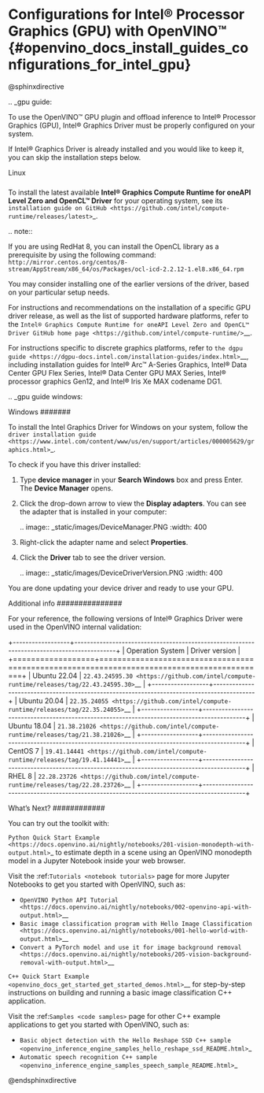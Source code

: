 # Configurations for Intel® Processor Graphics (GPU) with OpenVINO™ {#openvino_docs_install_guides_configurations_for_intel_gpu}


@sphinxdirective

.. _gpu guide:


To use the OpenVINO™ GPU plugin and offload inference to Intel® Processor Graphics (GPU), Intel® Graphics Driver must be properly configured on your system.

If Intel® Graphics Driver is already installed and you would like to keep it, you can skip the installation steps below.

Linux
#####

To install the latest available **Intel® Graphics Compute Runtime for oneAPI Level Zero and OpenCL™ Driver** for your operating system, 
see its `installation guide on GitHub <https://github.com/intel/compute-runtime/releases/latest>`_.

.. note::

  If you are using RedHat 8, you can install the OpenCL library as a prerequisite by using the following command: 
  ``http://mirror.centos.org/centos/8-stream/AppStream/x86_64/os/Packages/ocl-icd-2.2.12-1.el8.x86_64.rpm``



You may consider installing one of the earlier versions of the driver, based on your particular setup needs.

For instructions and recommendations on the installation of a specific GPU driver release, as well as the list of supported hardware platforms, refer to the `Intel® Graphics Compute Runtime for oneAPI Level Zero and OpenCL™ Driver GitHub home page <https://github.com/intel/compute-runtime/>`__.

For instructions specific to discrete graphics platforms, refer to `the dgpu guide <https://dgpu-docs.intel.com/installation-guides/index.html>`__, 
including installation guides for Intel® Arc™ A-Series Graphics, Intel® Data Center GPU Flex Series, Intel® Data Center GPU MAX Series, Intel® processor graphics Gen12, and Intel® Iris Xe MAX codename DG1.




.. _gpu guide windows:


Windows
#######

To install the Intel Graphics Driver for Windows on your system, follow the `driver installation guide <https://www.intel.com/content/www/us/en/support/articles/000005629/graphics.html>`_.

To check if you have this driver installed:

1. Type **device manager** in your **Search Windows** box and press Enter. The **Device Manager** opens.
2. Click the drop-down arrow to view the **Display adapters**. You can see the adapter that is installed in your computer:  

   .. image:: _static/images/DeviceManager.PNG
      :width: 400

3. Right-click the adapter name and select **Properties**.
4. Click the **Driver** tab to see the driver version.  

   .. image:: _static/images/DeviceDriverVersion.PNG
      :width: 400

You are done updating your device driver and ready to use your GPU.

Additional info
###############

For your reference, the following versions of Intel® Graphics Driver were used in the OpenVINO internal validation:

+------------------+-------------------------------------------------------------------------------------------+
| Operation System | Driver version                                                                            |
+==================+===========================================================================================+
| Ubuntu 22.04     | `22.43.24595.30 <https://github.com/intel/compute-runtime/releases/tag/22.43.24595.30>`__ |
+------------------+-------------------------------------------------------------------------------------------+
| Ubuntu 20.04     | `22.35.24055 <https://github.com/intel/compute-runtime/releases/tag/22.35.24055>`__       |
+------------------+-------------------------------------------------------------------------------------------+
| Ubuntu 18.04     | `21.38.21026 <https://github.com/intel/compute-runtime/releases/tag/21.38.21026>`__       |
+------------------+-------------------------------------------------------------------------------------------+
| CentOS 7         | `19.41.14441 <https://github.com/intel/compute-runtime/releases/tag/19.41.14441>`__       |
+------------------+-------------------------------------------------------------------------------------------+
| RHEL 8           | `22.28.23726 <https://github.com/intel/compute-runtime/releases/tag/22.28.23726>`__       |
+------------------+-------------------------------------------------------------------------------------------+


What’s Next?
############

You can try out the toolkit with:


`Python Quick Start Example <https://docs.openvino.ai/nightly/notebooks/201-vision-monodepth-with-output.html>`_ to estimate depth in a scene using an OpenVINO monodepth model in a Jupyter Notebook inside your web browser.

Visit the :ref:`Tutorials <notebook tutorials>` page for more Jupyter Notebooks to get you started with OpenVINO, such as:
   
  * `OpenVINO Python API Tutorial <https://docs.openvino.ai/nightly/notebooks/002-openvino-api-with-output.html>`__
  * `Basic image classification program with Hello Image Classification <https://docs.openvino.ai/nightly/notebooks/001-hello-world-with-output.html>`__
  * `Convert a PyTorch model and use it for image background removal <https://docs.openvino.ai/nightly/notebooks/205-vision-background-removal-with-output.html>`__

`C++ Quick Start Example <openvino_docs_get_started_get_started_demos.html>`__ for step-by-step instructions on building and running a basic image classification C++ application.

Visit the :ref:`Samples <code samples>` page for other C++ example applications to get you started with OpenVINO, such as:

  * `Basic object detection with the Hello Reshape SSD C++ sample <openvino_inference_engine_samples_hello_reshape_ssd_README.html>`_
  * `Automatic speech recognition C++ sample <openvino_inference_engine_samples_speech_sample_README.html>`_


@endsphinxdirective


